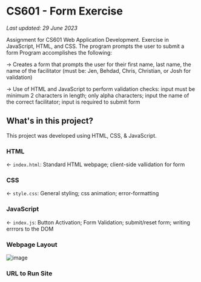 # CS601 - Form Exercise

_Last updated: 29 June 2023_

Assignment for CS601 Web Application Development. Exercise in JavaScript, HTML, and CSS. The program prompts the user to submit a form  Program accomplishes the following:

-> Creates a form that prompts the user for their first name, last name, the name of the facilitator (must be: Jen, Behdad, Chris, Christian, or Josh for validation) 

-> Use of HTML and JavaScript to perform validation checks: input must be minimum 2 characters in length; only alpha characters; input the name of the correct facilitator; input is required to submit form



## What's in this project?
This project was developed using HTML, CSS, & JavaScript. 

### HTML
← `index.html`: Standard HTML webpage; client-side vallidation for form 

### CSS
← `style.css`: General styling; css animation; error-formatting 

### JavaScript
← `index.js`: Button Activation; Form Validation; submit/reset form; writing errrors to the DOM   

### Webpage Layout 
![image](https://github.com/SaigeKrisanda/CS601-Form-Exercise/assets/133738778/f45b570f-c546-4ca1-b011-2b1034c1ecf3)



### URL to Run Site 








